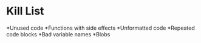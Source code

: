 Kill List
=========
*Unused code
*Functions with side effects
*Unformatted code
*Repeated code blocks
*Bad variable names
*Blobs